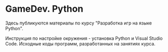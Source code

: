 # GameDev. Python
Здесь публикуются материалы по курсу "Разработка игр на языке Python".

Инструкция по настройке окружения - установка Python и Visual Studio Code.
Исходные коды программ, разработанных на занятиях курса.
